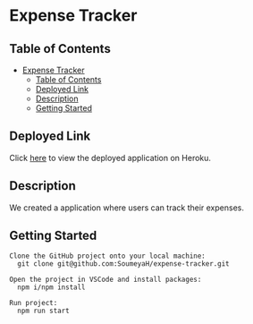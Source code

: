 # Expense Tracker

## Table of Contents

- [Expense Tracker](#expense-tracker)
  - [Table of Contents](#table-of-contents)
  - [Deployed Link](#deployed-link)
  - [Description](#description)
  - [Getting Started](#getting-started)

## Deployed Link

Click [here](https://thawing-oasis-08042.herokuapp.com/) to view the deployed application on Heroku.

## Description

We created a application where users can track their expenses.

## Getting Started

```
Clone the GitHub project onto your local machine:
  git clone git@github.com:SoumeyaH/expense-tracker.git

Open the project in VSCode and install packages:
  npm i/npm install

Run project:
  npm run start
```
